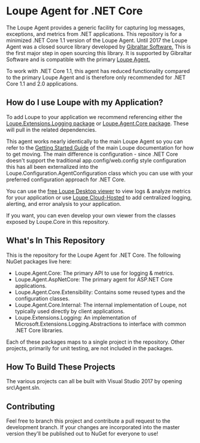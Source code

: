 # Loupe Agent for .NET Core #

The Loupe Agent provides a generic facility for capturing log messages, exceptions, and metrics
from .NET applications.  This repository is for a minimized .NET Core 1.1 version of the Loupe Agent.
Until 2017 the Loupe Agent was a closed source library developed by [Gibraltar Software.](https://onloupe.com)  This is the
first major step in open sourcing this library.  It is supported by Gibraltar Software and is compatible
with the primary [Loupe Agent.](https://www.nuget.org/packages/Gibraltar.Agent/)

To work with .NET Core 1.1, this agent has reduced functionality compared to the primary Loupe Agent and
is therefore only recommended for .NET Core 1.1 and 2.0 applications.

## How do I use Loupe with my Application? ##

To add Loupe to your application we recommend referencing either the [Loupe.Extensions.Logging package](https://www.nuget.org/packages/Loupe.Extensions.Logging/)
or [Loupe.Agent.Core package](https://www.nuget.org/packages/Loupe.Agent.Core/).  These will pull in the related dependencies.

This agent works nearly identically to the main Loupe Agent so you can refer to the [Getting Started Guide](https://doc.onloupe.com/#GettingStarted_Introduction.html)
of the main Loupe documentation for how to get moving. The main difference is configuration - since .NET Core doesn't
support the traditional app.config/web.config style configuration this has all been externalized into the Loupe.Configuration.AgentConfiguration
class which you can use with your preferred configuration approach for .NET Core.

You can use the [free Loupe Desktop viewer](https://onloupe.com/local-logging/free-net-log-viewer) to
view logs & analyze metrics for your application or use [Loupe Cloud-Hosted](https://onloupe.com/) to add centralized logging,
alerting, and error analysis to your application.

If you want, you can even develop your own viewer from the classes exposed by Loupe.Core in this repository.

## What's In This Repository ##

This is the repository for the Loupe Agent for .NET Core.
The following NuGet packages live here:

* Loupe.Agent.Core: The primary API to use for logging & metrics.
* Loupe.Agent.AspNetCore: The primary agent for ASP.NET Core applications.
* Loupe.Agent.Core.Extensibility: Contains some reused types and the configuration classes.
* Loupe.Agent.Core.Internal: The internal implementation of Loupe, not typically used directly by client applications.
* Loupe.Extensions.Logging: An implementation of Microsoft.Extensions.Logging.Abstractions to interface with common .NET Core libraries.

Each of these packages maps to a single project in the repository. Other projects, primarily for unit testing, are not
included in the packages.

## How To Build These Projects ##

The various projects can all be built with Visual Studio 2017 by opening src\Agent.sln.

## Contributing ##

Feel free to branch this project and contribute a pull request to the development branch. If your changes are incorporated into the master version they'll be published out to NuGet for everyone to use!